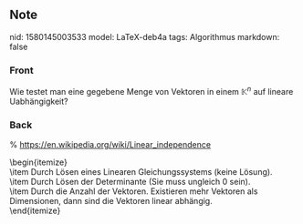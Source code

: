 ## Note
nid: 1580145003533
model: LaTeX-deb4a
tags: Algorithmus
markdown: false

### Front
Wie testet man eine gegebene Menge von Vektoren in einem $\mathbb{K}^n$ auf lineare Uabhängigkeit?

### Back
% <a href="https://en.wikipedia.org/wiki/Linear_independence">https://en.wikipedia.org/wiki/Linear_independence</a><div>
</div><div>\begin{itemize}</div><div>\item Durch Lösen eines Linearen Gleichungssystems (keine Lösung).</div><div>\item Durch Lösen der Determinante (Sie muss ungleich 0 sein).</div><div>\item Durch die Anzahl der Vektoren. Existieren mehr Vektoren als Dimensionen, dann sind die Vektoren linear abhängig.</div><div>\end{itemize}</div><div>
</div>
